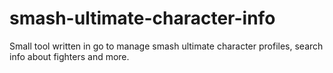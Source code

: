 # smash-ultimate-character-info
Small tool written in go to manage smash ultimate character profiles, search info about fighters and more.
